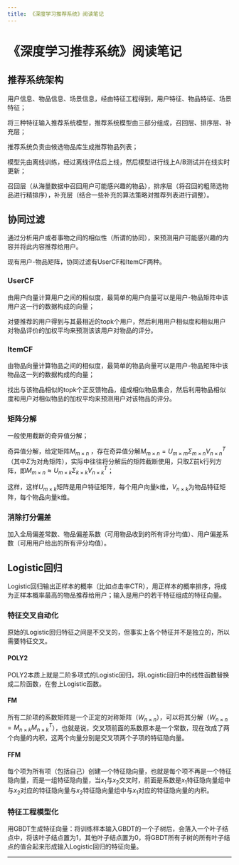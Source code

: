 ```yaml
---
title: 《深度学习推荐系统》阅读笔记
---
```


# 《深度学习推荐系统》阅读笔记

<script type="text/javascript" src="/include/head.js"></script>

## 推荐系统架构

用户信息、物品信息、场景信息，经由特征工程得到，用户特征、物品特征、场景特征；

将三种特征输入推荐系统模型，推荐系统模型由三部分组成，召回层、排序层、补充层；

推荐系统负责由候选物品库生成推荐物品列表；

模型先由离线训练，经过离线评估后上线，然后模型进行线上A/B测试并在线实时更新；

召回层（从海量数据中召回用户可能感兴趣的物品），排序层（将召回的粗筛选物品进行精排序），补充层（结合一些补充的算法策略对推荐列表进行调整）。

## 协同过滤

通过分析用户或者事物之间的相似性（所谓的协同），来预测用户可能感兴趣的内容并将此内容推荐给用户。

现有用户-物品矩阵，协同过滤有UserCF和ItemCF两种。

### UserCF

由用户向量计算用户之间的相似度，最简单的用户向量可以是用户-物品矩阵中该用户这一行的数据构成的向量；

对要推荐的用户得到与其最相近的topk个用户，然后利用用户相似度和相似用户对物品评价的加权平均来预测该该用户对物品的评分。

### ItemCF

由物品向量计算物品之间的相似度，最简单的物品向量可以是用户-物品矩阵中该物品这一列的数据构成的向量；

找出与该物品相似的topk个正反馈物品，组成相似物品集合，然后利用物品相似度和用户对相似物品的加权平均来预测用户对该物品的评分。

### 矩阵分解

一般使用截断的奇异值分解；

奇异值分解，给定矩阵$M_{m\times n}$ ，存在奇异值分解$M_{m\times n} = U_{m\times m}\Sigma_{m\times n}V_{n\times n}^T$（其中$\Sigma$为对角矩阵），实际中往往将分解后的矩阵截断使用，只取$\Sigma$前k行列方阵，即$M_{m\times n} \approx U_{m\times k}\Sigma_{k\times k}V_{n\times k}^T$；

这样，这样$U_{m\times k}$矩阵是用户特征矩阵，每个用户向量k维，$V_{n\times k}$为物品特征矩阵，每个物品向量k维。

### 消除打分偏差

加入全局偏差常数、物品偏差系数（可用物品收到的所有评分均值）、用户偏差系数（可用用户给出的所有评分均值）。

## Logistic回归

Logistic回归输出正样本的概率（比如点击率CTR），用正样本的概率排序，将成为正样本概率最高的物品推荐给用户；输入是用户的若干特征组成的特征向量。

### 特征交叉自动化

原始的Logistic回归特征之间是不交叉的，但事实上各个特征并不是独立的，所以需要特征交叉。

#### POLY2

POLY2本质上就是二阶多项式的Logistic回归，将Logistic回归中的线性函数替换成二阶函数，在套上Logistic函数。

#### FM

所有二阶项的系数矩阵是一个正定的对称矩阵（$W_{n\times n}$），可以将其分解（$W_{n\times n} = M_{n\times k}M_{n\times k}^T$），也就是说，交叉项前面的系数原本是一个常数，现在改成了两个向量的内积，这两个向量分别是交叉项两个子项的特征隐向量。

#### FFM

每个项为所有项（包括自己）创建一个特征隐向量，也就是每个项不再是一个特征隐向量，而是一组特征隐向量，当$x_1$与$x_2$交叉时，前面是系数是$x_1$特征隐向量组中与$x_2$对应的特征隐向量与$x_2$特征隐向量组中与$x_1$对应的特征隐向量的内积。

### 特征工程模型化

用GBDT生成特征向量：将训练样本输入GBDT的一个子树后，会落入一个叶子结点中，将该叶子结点置为1，其他叶子结点置为0，将GBDT所有子树的所有叶子结点的值合起来形成输入Logistic回归的特征向量。

---

<script type="text/javascript" src="/include/tail.js"></script>

